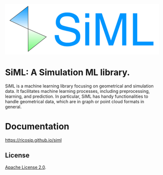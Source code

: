 ![](sphinx/fig/siml_logo.svg)

# SiML: A Simulation ML library.
SiML is a machine learning library focusing on geometrical and simulation data.
It facilitates machine learning processes, including preprocessing, learning,
and prediction.
In particular, SiML has handy functionalities to handle geometrical data,
which are in graph or point cloud formats in general.

# Documentation
https://ricosjp.github.io/siml

## License

[Apache License 2.0](./LICENSE).
